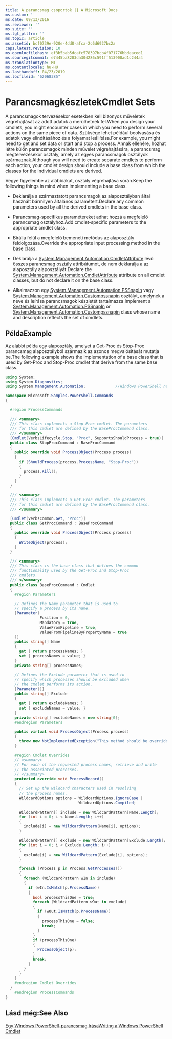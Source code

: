 ```yaml
---
title: A parancsmag csoportok |} A Microsoft Docs
ms.custom: ''
ms.date: 09/13/2016
ms.reviewer: ''
ms.suite: ''
ms.tgt_pltfrm: ''
ms.topic: article
ms.assetid: bcf0739e-920e-4dd8-afca-2c6d6927bc2a
caps.latest.revision: 10
ms.openlocfilehash: ef3b5bab5dcafc578397bcb4f071776bbdeaced1
ms.sourcegitcommit: e7445ba8203da304286c591ff513900ad1c244a4
ms.translationtype: MT
ms.contentlocale: hu-HU
ms.lasthandoff: 04/23/2019
ms.locfileid: "62068385"
---
```

# <a name="cmdlet-sets"></a><span data-ttu-id="8e6a2-102">Parancsmagkészletek</span><span class="sxs-lookup"><span data-stu-id="8e6a2-102">Cmdlet Sets</span></span>

<span data-ttu-id="8e6a2-103">A parancsmagok tervezésekor esetekben kell bizonyos műveletek végrehajtását az adott adatok a merülhetnek fel.</span><span class="sxs-lookup"><span data-stu-id="8e6a2-103">When you design your cmdlets, you might encounter cases in which you need to perform several actions on the same piece of data.</span></span> <span data-ttu-id="8e6a2-104">Szüksége lehet például beolvasása és adatok vagy elindításához és a folyamat leállítása.</span><span class="sxs-lookup"><span data-stu-id="8e6a2-104">For example, you might need to get and set data or start and stop a process.</span></span> <span data-ttu-id="8e6a2-105">Annak ellenére, hozhat létre külön parancsmagok minden művelet végrehajtására, a parancsmag megtervezésekor osztály, amely az egyes parancsmagok osztályok származnak.</span><span class="sxs-lookup"><span data-stu-id="8e6a2-105">Although you will need to create separate cmdlets to perform each action, your cmdlet design should include a base class from which the classes for the individual cmdlets are derived.</span></span>

<span data-ttu-id="8e6a2-106">Vegye figyelembe az alábbiakat, osztály végrehajtása során.</span><span class="sxs-lookup"><span data-stu-id="8e6a2-106">Keep the following things in mind when implementing a base class.</span></span>

- <span data-ttu-id="8e6a2-107">Deklarálja a származtatott parancsmagok az alaposztályban által használt bármilyen általános paramétert.</span><span class="sxs-lookup"><span data-stu-id="8e6a2-107">Declare any common parameters used by all the derived cmdlets in the base class.</span></span>

- <span data-ttu-id="8e6a2-108">Parancsmag-specifikus paramétereket adhat hozzá a megfelelő parancsmag osztályhoz.</span><span class="sxs-lookup"><span data-stu-id="8e6a2-108">Add cmdlet-specific parameters to the appropriate cmdlet class.</span></span>

- <span data-ttu-id="8e6a2-109">Bírálja felül a megfelelő bemeneti metódus az alaposztály feldolgozása.</span><span class="sxs-lookup"><span data-stu-id="8e6a2-109">Override the appropriate input processing method in the base class.</span></span>

- <span data-ttu-id="8e6a2-110">Deklarálja a [System.Management.Automation.CmdletAttribute](/dotnet/api/System.Management.Automation.CmdletAttribute) lévő összes parancsmag osztály attribútumot, de nem deklarálja a az alaposztály alaposztályát.</span><span class="sxs-lookup"><span data-stu-id="8e6a2-110">Declare the [System.Management.Automation.CmdletAttribute](/dotnet/api/System.Management.Automation.CmdletAttribute) attribute on all cmdlet classes, but do not declare it on the base class.</span></span>

- <span data-ttu-id="8e6a2-111">Alkalmazzon egy [System.Management.Automation.PSSnapIn](/dotnet/api/System.Management.Automation.PSSnapIn) vagy [System.Management.Automation.Custompssnapin](/dotnet/api/System.Management.Automation.CustomPSSnapIn) osztályt, amelynek a neve és leírása parancsmagok készletét tartalmazza.</span><span class="sxs-lookup"><span data-stu-id="8e6a2-111">Implement a [System.Management.Automation.PSSnapIn](/dotnet/api/System.Management.Automation.PSSnapIn) or [System.Management.Automation.Custompssnapin](/dotnet/api/System.Management.Automation.CustomPSSnapIn) class whose name and description reflects the set of cmdlets.</span></span>

## <a name="example"></a><span data-ttu-id="8e6a2-112">Példa</span><span class="sxs-lookup"><span data-stu-id="8e6a2-112">Example</span></span>

<span data-ttu-id="8e6a2-113">Az alábbi példa egy alaposztály, amelyet a Get-Proc és Stop-Proc parancsmag alaposztályból származik az azonos megvalósítását mutatja be.</span><span class="sxs-lookup"><span data-stu-id="8e6a2-113">The following example shows the implementation of a base class that is used by Get-Proc and Stop-Proc cmdlet that derive from the same base class.</span></span>

```csharp
using System;
using System.Diagnostics;
using System.Management.Automation;             //Windows PowerShell namespace.

namespace Microsoft.Samples.PowerShell.Commands
{

  #region ProcessCommands

  /// <summary>
  /// This class implements a Stop-Proc cmdlet. The parameters
  /// for this cmdlet are defined by the BaseProcCommand class.
  /// </summary>
  [Cmdlet(VerbsLifecycle.Stop, "Proc", SupportsShouldProcess = true)]
  public class StopProcCommand : BaseProcCommand
  {
    public override void ProcessObject(Process process)
    {
      if (ShouldProcess(process.ProcessName, "Stop-Proc"))
      {
        process.Kill();
      }
    }
  }

  /// <summary>
  /// This class implements a Get-Proc cmdlet. The parameters
  /// for this cmdlet are defined by the BaseProcCommand class.
  /// </summary>

  [Cmdlet(VerbsCommon.Get, "Proc")]
  public class GetProcCommand : BaseProcCommand
  {
    public override void ProcessObject(Process process)
    {
      WriteObject(process);
    }
  }

  /// <summary>
  /// This class is the base class that defines the common
  /// functionality used by the Get-Proc and Stop-Proc
  /// cmdlets.
  /// </summary>
  public class BaseProcCommand : Cmdlet
  {
    #region Parameters

    // Defines the Name parameter that is used to
    // specify a process by its name.
    [Parameter(
               Position = 0,
               Mandatory = true,
               ValueFromPipeline = true,
               ValueFromPipelineByPropertyName = true
    )]
    public string[] Name
    {
      get { return processNames; }
      set { processNames = value; }
    }
    private string[] processNames;

    // Defines the Exclude parameter that is used to
    // specify which processes should be excluded when
    // the cmdlet performs its action.
    [Parameter()]
    public string[] Exclude
    {
      get { return excludeNames; }
      set { excludeNames = value; }
    }
    private string[] excludeNames = new string[0];
    #endregion Parameters

    public virtual void ProcessObject(Process process)
    {
      throw new NotImplementedException("This method should be overridden.");
    }

    #region Cmdlet Overrides
    // <summary>
    // For each of the requested process names, retrieve and write
    // the associated processes.
    // </summary>
    protected override void ProcessRecord()
    {
      // Set up the wildcard characters used in resolving
      // the process names.
      WildcardOptions options = WildcardOptions.IgnoreCase |
                                WildcardOptions.Compiled;

      WildcardPattern[] include = new WildcardPattern[Name.Length];
      for (int i = 0; i < Name.Length; i++)
      {
        include[i] = new WildcardPattern(Name[i], options);
      }

      WildcardPattern[] exclude = new WildcardPattern[Exclude.Length];
      for (int i = 0; i < Exclude.Length; i++)
      {
        exclude[i] = new WildcardPattern(Exclude[i], options);
      }

      foreach (Process p in Process.GetProcesses())
      {
        foreach (WildcardPattern wIn in include)
        {
          if (wIn.IsMatch(p.ProcessName))
          {
            bool processThisOne = true;
            foreach (WildcardPattern wOut in exclude)
            {
              if (wOut.IsMatch(p.ProcessName))
              {
                processThisOne = false;
                break;
              }
            }
            if (processThisOne)
            {
              ProcessObject(p);
            }
            break;
          }
        }
      }
    }
    #endregion Cmdlet Overrides
  }
    #endregion ProcessCommands
}
```

## <a name="see-also"></a><span data-ttu-id="8e6a2-114">Lásd még:</span><span class="sxs-lookup"><span data-stu-id="8e6a2-114">See Also</span></span>

[<span data-ttu-id="8e6a2-115">Egy Windows PowerShell-parancsmag írása</span><span class="sxs-lookup"><span data-stu-id="8e6a2-115">Writing a Windows PowerShell Cmdlet</span></span>](./writing-a-windows-powershell-cmdlet.md)
